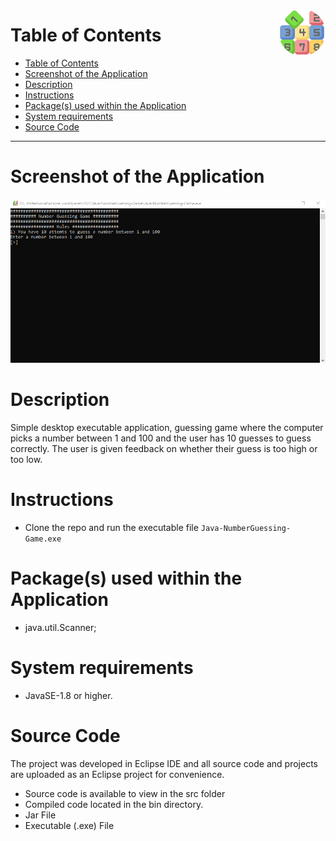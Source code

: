<img src="images/number-blocks.png" width="75" align="right" style="background-color: #fff; border-radius: 50%; margin-bottom: 10px"  alt="Java Logo"></a>

# Table of Contents

- [Table of Contents](#table-of-contents)
- [Screenshot of the Application](#screenshot-of-the-application)
- [Description](#description)
- [Instructions](#instructions)
- [Package(s) used within the Application](#packages-used-within-the-application)
- [System requirements](#system-requirements)
- [Source Code](#source-code)

---

# Screenshot of the Application

<p align="center" >
 <img src="images/game.png"  height="auto">
</p>

# Description

Simple desktop executable application, guessing game where the computer picks a number between 1 and 100 and the user has 10 guesses to guess correctly. The user is given feedback on whether their guess is too high or too low.

# Instructions

- Clone the repo and run the executable file `Java-NumberGuessing-Game.exe`

# Package(s) used within the Application

- java.util.Scanner;

# System requirements

- JavaSE-1.8 or higher.

# Source Code

The project was developed in Eclipse IDE and all source code and projects are uploaded as an Eclipse project for convenience.

- Source code is available to view in the src folder
- Compiled code located in the bin directory.
- Jar File
- Executable (.exe) File
